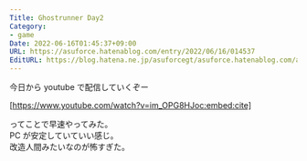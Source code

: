 ```yaml
---
Title: Ghostrunner Day2
Category:
- game
Date: 2022-06-16T01:45:37+09:00
URL: https://asuforce.hatenablog.com/entry/2022/06/16/014537
EditURL: https://blog.hatena.ne.jp/asuforcegt/asuforce.hatenablog.com/atom/entry/13574176438102568567
---
```


今日から youtube で配信していくぞー

[https://www.youtube.com/watch?v=im_OPG8HJoc:embed:cite]

ってことで早速やってみた。  
PC が安定していていい感じ。  
改造人間みたいなのが怖すぎた。
